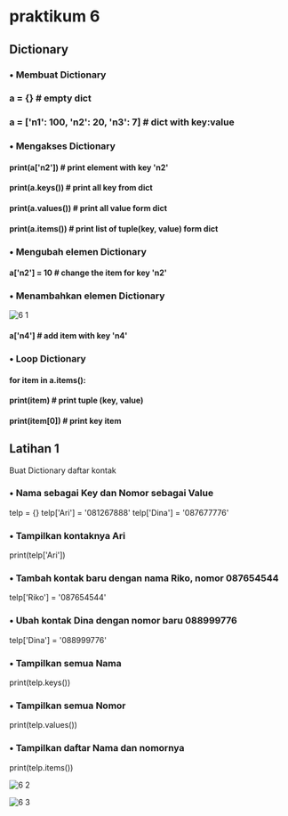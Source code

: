 # praktikum 6

## Dictionary

### •	Membuat Dictionary

### a = {} # empty dict

### a = ['n1': 100, 'n2': 20, 'n3': 7] # dict with key:value

### •	Mengakses Dictionary

#### print(a['n2']) # print element with key 'n2'
#### print(a.keys()) # print all key from dict
#### print(a.values()) # print all value form dict
#### print(a.items()) # print list of tuple(key, value) form dict

### •	Mengubah elemen Dictionary


#### a['n2'] = 10 # change the item for key 'n2'

### •	Menambahkan elemen Dictionary
![6 1](https://user-images.githubusercontent.com/115569493/204135638-95b37d55-216c-4c7e-a425-3dcbab48b2b6.png)

#### a['n4'] # add item with key 'n4'

### •	Loop Dictionary

#### for item in a.items():
#### print(item) # print tuple (key, value)
#### print(item[0]) # print key item

## Latihan 1
Buat Dictionary daftar kontak
### •	Nama sebagai Key dan Nomor sebagai Value
telp = {}
telp['Ari'] = '081267888'
telp['Dina'] = '087677776'

### •	Tampilkan kontaknya Ari
print(telp['Ari'])
### •	Tambah kontak baru dengan nama Riko, nomor 087654544
telp['Riko'] = '087654544'
### •	Ubah kontak Dina dengan nomor baru 088999776
telp['Dina'] = '088999776'
### •	Tampilkan semua Nama
print(telp.keys())
### •	Tampilkan semua Nomor
print(telp.values())
### •	Tampilkan daftar Nama dan nomornya
print(telp.items())

![6 2](https://user-images.githubusercontent.com/115569493/204135813-c8a36177-5720-4d2a-9878-abbb6b049cac.png)

![6 3](https://user-images.githubusercontent.com/115569493/204135860-1a7dc7ff-906a-4e72-b0db-fc3c2cef1616.png)
